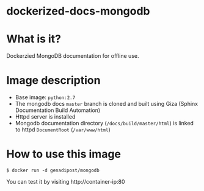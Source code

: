 # dockerized-docs-mongodb

# What is it? #
Dockerzied MongoDB documentation for offline use.

# Image description #
- Base image: `python:2.7`
- The mongodb docs `master` branch is cloned and built using Giza (Sphinx Documentation Build Automation)
- Httpd server is installed
- Mongodb documentation directory (`/docs/build/master/html`) is linked to httpd `DocumentRoot` (`/var/www/html`)

# How to use this image #

```console
$ docker run -d genadipost/mongodb

```
You can test it by visiting http://container-ip:80
